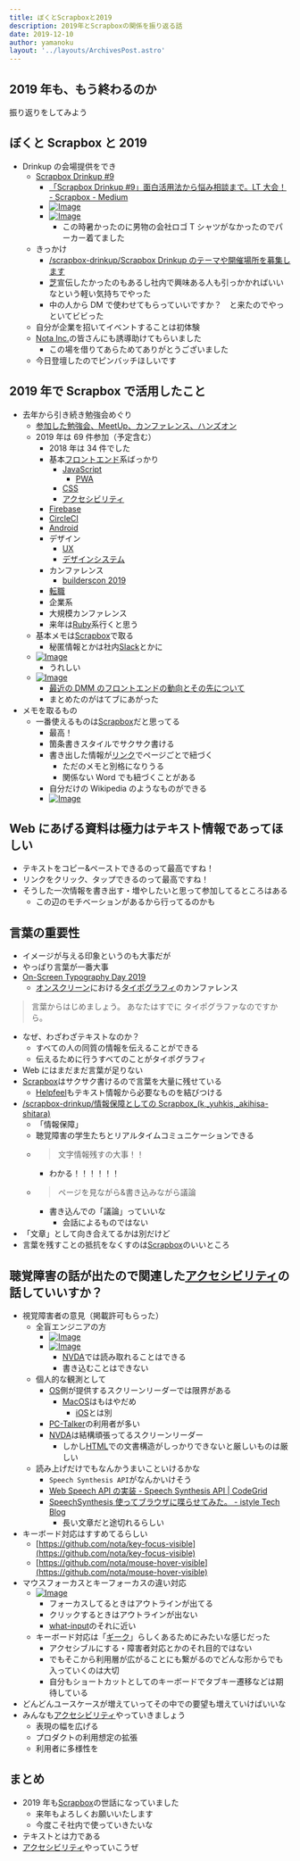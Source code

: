 ```yaml
---
title: ぼくとScrapboxと2019
description: 2019年とScrapboxの関係を振り返る話
date: 2019-12-10
author: yamanoku
layout: '../layouts/ArchivesPost.astro'
---
```


## 2019 年も、もう終わるのか

振り返りをしてみよう

## ぼくと Scrapbox と 2019

- Drinkup の会場提供をでき
  - [Scrapbox Drinkup #9](https://scrapbox.io/yamanoku/Scrapbox_Drinkup_%239)
    - [「Scrapbox Drinkup #9」面白活用法から悩み相談まで。LT 大会！ - Scrapbox - Medium](https://medium.com/@scrapbox/scrapbox-drinkup-9-f12e6b06f939)
    - [![Image](https://gyazo.com/ee74bcf4c342acdbd50e4ba6f25dcac0/thumb/1000)](https://gyazo.com/ee74bcf4c342acdbd50e4ba6f25dcac0)
    - [![Image](https://gyazo.com/9d641538309060936bb229f45d64eeff/thumb/1000)](https://gyazo.com/9d641538309060936bb229f45d64eeff)
      - この時暑かったのに男物の会社ロゴ T シャツがなかったのでパーカー着てました
  - きっかけ
    - [/scrapbox-drinkup/Scrapbox Drinkup のテーマや開催場所を募集します](https://scrapbox.io/scrapbox-drinkup/Scrapbox_Drinkup%E3%81%AE%E3%83%86%E3%83%BC%E3%83%9E%E3%82%84%E9%96%8B%E5%82%AC%E5%A0%B4%E6%89%80%E3%82%92%E5%8B%9F%E9%9B%86%E3%81%97%E3%81%BE%E3%81%99)
    - [芝](https://scrapbox.io/yamanoku/%E8%8A%9D)宣伝したかったのもあるし社内で興味ある人も引っかかればいいなという軽い気持ちでやった
    - 中の人から DM で使わせてもらっていいですか？　と来たのでやっといてビビった
  - 自分が企業を招いてイベントすることは初体験
  - [Nota Inc.](https://scrapbox.io/yamanoku/Nota_Inc.)の皆さんにも誘導助けてもらいました
    - この場を借りてあらためてありがとうございました
  - 今日登壇したのでピンバッチほしいです

## 2019 年で Scrapbox で活用したこと

- 去年から引き続き勉強会めぐり
  - [参加した勉強会、MeetUp、カンファレンス、ハンズオン](https://scrapbox.io/yamanoku/%E5%8F%82%E5%8A%A0%E3%81%97%E3%81%9F%E5%8B%89%E5%BC%B7%E4%BC%9A%E3%80%81MeetUp%E3%80%81%E3%82%AB%E3%83%B3%E3%83%95%E3%82%A1%E3%83%AC%E3%83%B3%E3%82%B9%E3%80%81%E3%83%8F%E3%83%B3%E3%82%BA%E3%82%AA%E3%83%B3)
  - 2019 年は 69 件参加（予定含む）
    - 2018 年は 34 件でした
    - 基本[フロントエンド](https://scrapbox.io/yamanoku/%E3%83%95%E3%83%AD%E3%83%B3%E3%83%88%E3%82%A8%E3%83%B3%E3%83%89)系ばっかり
      - [JavaScript](https://scrapbox.io/yamanoku/JavaScript)
        - [PWA](https://scrapbox.io/yamanoku/PWA)
      - [CSS](https://scrapbox.io/yamanoku/CSS)
      - [アクセシビリティ](https://scrapbox.io/yamanoku/%E3%82%A2%E3%82%AF%E3%82%BB%E3%82%B7%E3%83%93%E3%83%AA%E3%83%86%E3%82%A3)
    - [Firebase](https://scrapbox.io/yamanoku/Firebase)
    - [CircleCI](https://scrapbox.io/yamanoku/CircleCI)
    - [Android](https://scrapbox.io/yamanoku/Android)
    - デザイン
      - [UX](https://scrapbox.io/yamanoku/UX)
      - [デザインシステム](https://scrapbox.io/yamanoku/%E3%83%87%E3%82%B6%E3%82%A4%E3%83%B3%E3%82%B7%E3%82%B9%E3%83%86%E3%83%A0)
    - カンファレンス
      - [builderscon 2019](https://scrapbox.io/yamanoku/builderscon_2019)
    - [転職](https://scrapbox.io/yamanoku/%E8%BB%A2%E8%81%B7)
    - 企業系
    - 大規模カンファレンス
    - 来年は[Ruby](https://scrapbox.io/yamanoku/Ruby)系行くと思う
  - 基本メモは[Scrapbox](https://scrapbox.io/yamanoku/Scrapbox)で取る
    - 秘匿情報とかは社内[Slack](https://scrapbox.io/yamanoku/Slack)とかに
  - [![Image](https://gyazo.com/fa84c40a62daed27489f55a0c5548823/thumb/1000)](https://twitter.com/morumoru72/status/1095120544213553152)
    - うれしい
  - [![Image](https://gyazo.com/51aadb806dbaa3de145e4d367e7a34dc/thumb/1000)](https://twitter.com/yamanoku/status/1126279518476324864)
    - [最近の DMM のフロントエンドの動向とその先について](https://scrapbox.io/yamanoku/%E6%9C%80%E8%BF%91%E3%81%AEDMM%E3%81%AE%E3%83%95%E3%83%AD%E3%83%B3%E3%83%88%E3%82%A8%E3%83%B3%E3%83%89%E3%81%AE%E5%8B%95%E5%90%91%E3%81%A8%E3%81%9D%E3%81%AE%E5%85%88%E3%81%AB%E3%81%A4%E3%81%84%E3%81%A6)
    - まとめたのがはてブにあがった
- メモを取るもの
  - 一番使えるものは[Scrapbox](https://scrapbox.io/yamanoku/Scrapbox)だと思ってる
    - 最高！
    - 箇条書きスタイルでサクサク書ける
    - 書き出した情報が[リンク](https://scrapbox.io/yamanoku/%E3%83%AA%E3%83%B3%E3%82%AF)でページごとで紐づく
      - ただのメモと別格になりうる
      - 関係ない Word でも紐づくことがある
    - 自分だけの Wikipedia のようなものができる
    - [![Image](https://gyazo.com/81f2910a9761d7bfb48197c7919e4f03/thumb/1000)](https://twitter.com/daizplus/status/1122018302098722816)

## Web にあげる資料は極力はテキスト情報であってほしい

- テキストをコピー&ペーストできるのって最高ですね！
- リンクをクリック、タップできるのって最高ですね！
- そうした一次情報を書き出す・増やしたいと思って参加してるところはある
  - この辺のモチベーションがあるから行ってるのかも

## 言葉の重要性

- イメージが与える印象というのも大事だが
- やっぱり言葉が一番大事
- [On-Screen Typography Day 2019](https://scrapbox.io/yamanoku/On-Screen_Typography_Day_2019)
  - [オンスクリーン](https://scrapbox.io/yamanoku/%E3%82%AA%E3%83%B3%E3%82%B9%E3%82%AF%E3%83%AA%E3%83%BC%E3%83%B3)における[タイポグラフィ](https://scrapbox.io/yamanoku/%E3%82%BF%E3%82%A4%E3%83%9D%E3%82%B0%E3%83%A9%E3%83%95%E3%82%A3)のカンファレンス

> 言葉からはじめましょう。
> あなたはすでに
> タイポグラファなのですから。

- なぜ、わざわざテキストなのか？
  - すべての人の同質の情報を伝えることができる
  - 伝えるために行うすべてのことがタイポグラフィ
- Web にはまだまだ言葉が足りない
- [Scrapbox](https://scrapbox.io/yamanoku/Scrapbox)はサクサク書けるので言葉を大量に残せている
  - [Helpfeel](https://scrapbox.io/yamanoku/Helpfeel)もテキスト情報から必要なものを結びつける
- [/scrapbox-drinkup/情報保障としての Scrapbox\_(k,\_yuhkis,\_akihisa-shitara)](<https://scrapbox.io/scrapbox-drinkup/%E6%83%85%E5%A0%B1%E4%BF%9D%E9%9A%9C%E3%81%A8%E3%81%97%E3%81%A6%E3%81%AEScrapbox_(k,_yuhkis,_akihisa-shitara)>)
  - 「情報保障」
  - 聴覚障害の学生たちとリアルタイムコミュニケーションできる
  - > 文字情報残すの大事！！
    - わかる！！！！！！
  - > ページを見ながら&書き込みながら議論
    - 書き込んでの「議論」っていいな
      - 会話によるものではない
- 「文章」として向き合えてるかは別だけど
- 言葉を残すことの抵抗をなくすのは[Scrapbox](https://scrapbox.io/yamanoku/Scrapbox)のいいところ

## 聴覚障害の話が出たので関連した[アクセシビリティ](https://scrapbox.io/yamanoku/%E3%82%A2%E3%82%AF%E3%82%BB%E3%82%B7%E3%83%93%E3%83%AA%E3%83%86%E3%82%A3)の話していいすか？

- 視覚障害者の意見（掲載許可もらった）
  - 全盲エンジニアの方
    - [![Image](https://gyazo.com/5b259b752521774d0bf69f778c38d2fa/thumb/1000)](https://twitter.com/nyanchan2013/status/1112530965824339968)
    - [![Image](https://gyazo.com/67eb7ad4b9fec816dd50c31544bcbc01/thumb/1000)](https://twitter.com/nyanchan2013/status/1186629127324848129)
      - [NVDA](https://scrapbox.io/yamanoku/NVDA)では読み取れることはできる
      - 書き込むことはできない
  - 個人的な観測として
    - [OS](https://scrapbox.io/yamanoku/OS)側が提供するスクリーンリーダーでは限界がある
      - [MacOS](https://scrapbox.io/yamanoku/MacOS)はもはやだめ
        - [iOS](https://scrapbox.io/yamanoku/iOS)とは別
    - [PC-Talker](https://scrapbox.io/yamanoku/PC-Talker)の利用者が多い
    - [NVDA](https://scrapbox.io/yamanoku/NVDA)は結構頑張ってるスクリーンリーダー
      - しかし[HTML](https://scrapbox.io/yamanoku/HTML)での文書構造がしっかりできないと厳しいものは厳しい
  - 読み上げだけでもなんかうまいこといけるかな
    - `Speech Synthesis API`がなんかいけそう
    - [Web Speech API の実装 - Speech Synthesis API | CodeGrid](https://app.codegrid.net/entry/2016-web-speech-api-1)
    - [SpeechSynthesis 使ってブラウザに喋らせてみた。 - istyle Tech Blog](https://techblog.istyle.co.jp/archives/3924)
      - 長い文章だと途切れるらしい
- キーボード対応はすすめてるらしい
  - [https://github.com/nota/key-focus-visible](https://github.com/nota/key-focus-visible)
  - [https://github.com/nota/mouse-hover-visible](https://github.com/nota/mouse-hover-visible)
- マウスフォーカスとキーフォーカスの違い対応
  - [![Image](https://gyazo.com/05b6b73c50228ae5901d852d0b73a903/thumb/1000)](https://gyazo.com/05b6b73c50228ae5901d852d0b73a903)
    - フォーカスしてるときはアウトラインが出てる
    - クリックするときはアウトラインが出ない
    - [what-input](https://scrapbox.io/yamanoku/what-input)のそれに近い
  - キーボード対応は「[ギーク](https://scrapbox.io/yamanoku/%E3%82%AE%E3%83%BC%E3%82%AF)」らしくあるためにみたいな感じだった
    - アクセシブルにする・障害者対応とかのそれ目的ではない
    - でもそこから利用層が広がることにも繋がるのでどんな形からでも入っていくのは大切
    - 自分もショートカットとしてのキーボードでタブキー遷移などは期待している
- どんどんユースケースが増えていってその中での要望も増えていけばいいな
- みんなも[アクセシビリティ](https://scrapbox.io/yamanoku/%E3%82%A2%E3%82%AF%E3%82%BB%E3%82%B7%E3%83%93%E3%83%AA%E3%83%86%E3%82%A3)やっていきましょう
  - 表現の幅を広げる
  - プロダクトの利用想定の拡張
  - 利用者に多様性を

## まとめ

- 2019 年も[Scrapbox](https://scrapbox.io/yamanoku/Scrapbox)の世話になっていました
  - 来年もよろしくお願いいたします
  - 今度こそ社内で使っていきたいな
- テキストとは力である
- [アクセシビリティ](https://scrapbox.io/yamanoku/%E3%82%A2%E3%82%AF%E3%82%BB%E3%82%B7%E3%83%93%E3%83%AA%E3%83%86%E3%82%A3)やっていこうぜ
